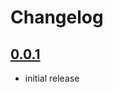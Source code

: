 # Changelog

## [0.0.1]

- initial release

<!-- Versions -->
[unreleased]: https://github.com/huoxin233/huoxin-auto-follow-discussion/compare/v0.0.2...HEAD
[0.0.2]: https://github.com/huoxin233/huoxin-auto-follow-discussion/compare/v0.0.1...v0.0.2
[0.0.1]: https://github.com/huoxin233/huoxin-auto-follow-discussion/releases/tag/v0.0.1